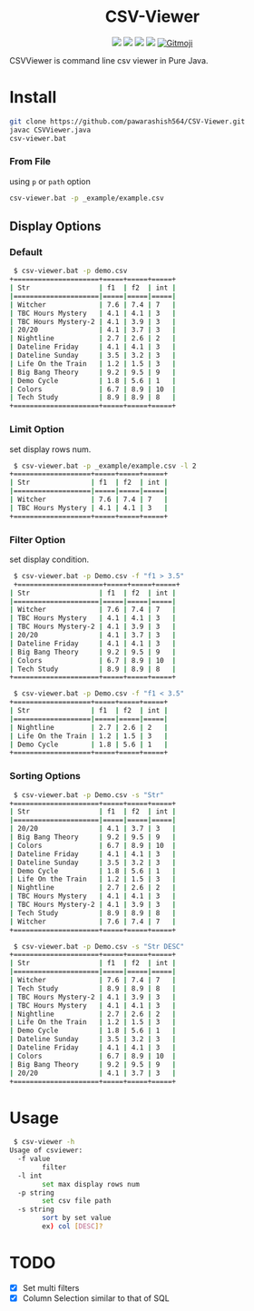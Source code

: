 <h1 align="center"> CSV-Viewer </h1>
<!-- </h1> -->
<p align="center">
<img src='https://img.shields.io/badge/made%20with%20%E2%9D%A4%EF%B8%8F%20-java%20-orange'> </a>
<img src="https://badgen.net/badge/Open%20Source%20%3F/Yes%21/blue?icon=github">
<img src="https://img.shields.io/badge/contributions-welcome-brightgreen.svg?style=flat">
<img src="https://img.shields.io/badge/PRs-welcome-brightgreen.svg?style=flat-square">
<a href="https://gitmoji.carloscuesta.me">
  <img src="https://img.shields.io/badge/gitmoji-%20😜%20😍-FFDD67.svg?style=flat-square" alt="Gitmoji">
</a>
</p>
<!-- <p align="center"><h1>CSVViewer</h1></p> -->

CSVViewer is command line csv viewer in Pure Java.


# Install

```sh
git clone https://github.com/pawarashish564/CSV-Viewer.git
javac CSVViewer.java
csv-viewer.bat 
```
### From File

using `p` or `path` option

```sh
csv-viewer.bat -p _example/example.csv
```

## Display Options

### Default

```sh
 $ csv-viewer.bat -p demo.csv
+=====================+=====+=====+=====+
| Str                 | f1  | f2  | int |
|=====================|=====|=====|=====|
| Witcher             | 7.6 | 7.4 | 7   |
| TBC Hours Mystery   | 4.1 | 4.1 | 3   |
| TBC Hours Mystery-2 | 4.1 | 3.9 | 3   |
| 20/20               | 4.1 | 3.7 | 3   |
| Nightline           | 2.7 | 2.6 | 2   |
| Dateline Friday     | 4.1 | 4.1 | 3   |
| Dateline Sunday     | 3.5 | 3.2 | 3   |
| Life On the Train   | 1.2 | 1.5 | 3   |
| Big Bang Theory     | 9.2 | 9.5 | 9   |
| Demo Cycle          | 1.8 | 5.6 | 1   |
| Colors              | 6.7 | 8.9 | 10  |
| Tech Study          | 8.9 | 8.9 | 8   |
+=====================+=====+=====+=====+
```
### Limit Option

set display rows num.

```sh
 $ csv-viewer.bat -p _example/example.csv -l 2
+===================+=====+=====+=====+
| Str               | f1  | f2  | int |
|===================|=====|=====|=====|
| Witcher           | 7.6 | 7.4 | 7   |
| TBC Hours Mystery | 4.1 | 4.1 | 3   |
+===================+=====+=====+=====+
```

### Filter Option

set display condition.

```sh
 $ csv-viewer.bat -p Demo.csv -f "f1 > 3.5"
 +=====================+=====+=====+=====+
| Str                 | f1  | f2  | int |
|=====================|=====|=====|=====|
| Witcher             | 7.6 | 7.4 | 7   |
| TBC Hours Mystery   | 4.1 | 4.1 | 3   |
| TBC Hours Mystery-2 | 4.1 | 3.9 | 3   |
| 20/20               | 4.1 | 3.7 | 3   |
| Dateline Friday     | 4.1 | 4.1 | 3   |
| Big Bang Theory     | 9.2 | 9.5 | 9   |
| Colors              | 6.7 | 8.9 | 10  |
| Tech Study          | 8.9 | 8.9 | 8   |
+=====================+=====+=====+=====+
```

```sh
 $ csv-viewer.bat -p Demo.csv -f "f1 < 3.5"
+===================+=====+=====+=====+
| Str               | f1  | f2  | int |
|===================|=====|=====|=====|
| Nightline         | 2.7 | 2.6 | 2   |
| Life On the Train | 1.2 | 1.5 | 3   |
| Demo Cycle        | 1.8 | 5.6 | 1   |
+===================+=====+=====+=====+
```
<!-- 
### Multiple Filter Option

#### And

#### Or -->

### Sorting Options

```sh
 $ csv-viewer.bat -p Demo.csv -s "Str"
+=====================+=====+=====+=====+
| Str                 | f1  | f2  | int |
|=====================|=====|=====|=====|
| 20/20               | 4.1 | 3.7 | 3   |
| Big Bang Theory     | 9.2 | 9.5 | 9   |
| Colors              | 6.7 | 8.9 | 10  |
| Dateline Friday     | 4.1 | 4.1 | 3   |
| Dateline Sunday     | 3.5 | 3.2 | 3   |
| Demo Cycle          | 1.8 | 5.6 | 1   |
| Life On the Train   | 1.2 | 1.5 | 3   |
| Nightline           | 2.7 | 2.6 | 2   |
| TBC Hours Mystery   | 4.1 | 4.1 | 3   |
| TBC Hours Mystery-2 | 4.1 | 3.9 | 3   |
| Tech Study          | 8.9 | 8.9 | 8   |
| Witcher             | 7.6 | 7.4 | 7   |
+=====================+=====+=====+=====+
```

```sh
 $ csv-viewer.bat -p Demo.csv -s "Str DESC"
+=====================+=====+=====+=====+
| Str                 | f1  | f2  | int |
|=====================|=====|=====|=====|
| Witcher             | 7.6 | 7.4 | 7   |
| Tech Study          | 8.9 | 8.9 | 8   |
| TBC Hours Mystery-2 | 4.1 | 3.9 | 3   |
| TBC Hours Mystery   | 4.1 | 4.1 | 3   |
| Nightline           | 2.7 | 2.6 | 2   |
| Life On the Train   | 1.2 | 1.5 | 3   |
| Demo Cycle          | 1.8 | 5.6 | 1   |
| Dateline Sunday     | 3.5 | 3.2 | 3   |
| Dateline Friday     | 4.1 | 4.1 | 3   |
| Colors              | 6.7 | 8.9 | 10  |
| Big Bang Theory     | 9.2 | 9.5 | 9   |
| 20/20               | 4.1 | 3.7 | 3   |
+=====================+=====+=====+=====+
```
# Usage

```sh
 $ csv-viewer -h
Usage of csviewer:
  -f value
        filter
  -l int
        set max display rows num
  -p string
        set csv file path
  -s string
        sort by set value
        ex) col [DESC]?
```

# TODO

- [x] Set multi filters 
- [x] Column Selection similar to that of SQL